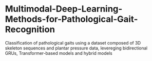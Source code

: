 # Multimodal-Deep-Learning-Methods-for-Pathological-Gait-Recognition
Classification of pathological gaits using a dataset composed of 3D skeleton sequences and plantar pressure data, levereging bidirectional GRUs, Transformer-based models and hybrid models
